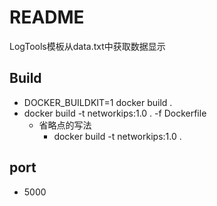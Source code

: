 # README

LogTools模板从data.txt中获取数据显示

## Build

* DOCKER_BUILDKIT=1 docker build .
* docker build -t networkips:1.0 . -f Dockerfile
  * 省略点的写法
    * docker build -t networkips:1.0 .

## port

* 5000
